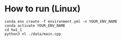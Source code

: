 # How to run (Linux)
```
conda env create -f environment.yml -n YOUR_ENV_NAME
conda activate YOUR_ENV_NAME
cd hw1_1
python3 nl ./data/main.cpp
```
